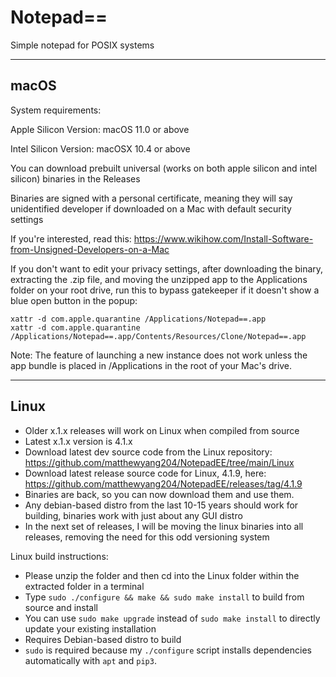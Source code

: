 # Notepad==
Simple notepad for POSIX systems

------
macOS
------

System requirements:

Apple Silicon Version: macOS 11.0 or above

Intel Silicon Version: macOSX 10.4 or above

You can download prebuilt universal (works on both apple silicon and intel silicon) binaries in the Releases

Binaries are signed with a personal certificate, meaning they will say unidentified developer if downloaded on a Mac with default security settings

If you're interested, read this: https://www.wikihow.com/Install-Software-from-Unsigned-Developers-on-a-Mac

If you don't want to edit your privacy settings, after downloading the binary, extracting the .zip file, and moving the unzipped app to the Applications folder on your root drive, run this to bypass gatekeeper if it doesn't show a blue open button in the popup:
```
xattr -d com.apple.quarantine /Applications/Notepad==.app
xattr -d com.apple.quarantine /Applications/Notepad==.app/Contents/Resources/Clone/Notepad==.app
```

Note: The feature of launching a new instance does not work unless the app bundle is placed in /Applications in the root of your Mac's drive.

-----
Linux
-----
- Older x.1.x releases will work on Linux when compiled from source
- Latest x.1.x version is 4.1.x
- Download latest dev source code from the Linux repository: https://github.com/matthewyang204/NotepadEE/tree/main/Linux
- Download latest release source code for Linux, 4.1.9, here: https://github.com/matthewyang204/NotepadEE/releases/tag/4.1.9
- Binaries are back, so you can now download them and use them.
- Any debian-based distro from the last 10-15 years should work for building, binaries work with just about any GUI distro
- In the next set of releases, I will be moving the linux binaries into all releases, removing the need for this odd versioning system

Linux build instructions:
- Please unzip the folder and then cd into the Linux folder within the extracted folder in a terminal
- Type `sudo ./configure && make && sudo make install` to build from source and install
- You can use `sudo make upgrade` instead of `sudo make install` to directly update your existing installation
- Requires Debian-based distro to build
- `sudo` is required because my `./configure` script installs dependencies automatically with `apt` and `pip3`.
